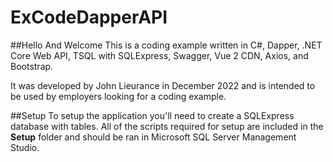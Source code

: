 # ExCodeDapperAPI

##Hello And Welcome
This is a coding example written in C#,  Dapper,  .NET Core Web API, TSQL with SQLExpress, Swagger, Vue 2 CDN, Axios, and Bootstrap.

It was developed by John Lieurance in December 2022 and is intended to be used by employers looking for a coding example.

##Setup
To setup the application you'll need to create a SQLExpress database with tables.
All of the scripts required for setup are included in the **Setup** folder and should be ran in Microsoft SQL Server Management Studio.